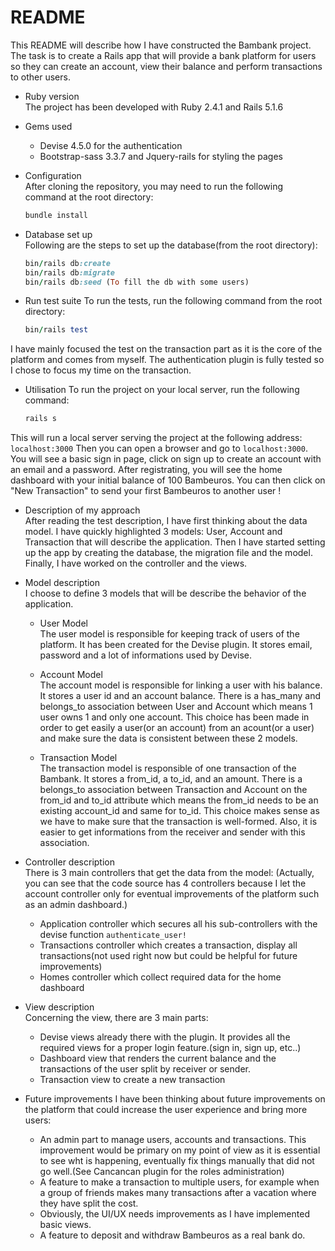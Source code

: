 # README

This README will describe how I have constructed the Bambank project.
The task is to create a Rails app that will provide a bank platform for users so they can 
create an account, view their balance and perform transactions to other users.

* Ruby version  
The project has been developed with Ruby 2.4.1 and Rails 5.1.6

* Gems used  
	* Devise 4.5.0 for the authentication
	* Bootstrap-sass 3.3.7 and Jquery-rails for styling the pages

* Configuration  
After cloning the repository, you may need to run the following command at the root directory:
	```ruby
	bundle install
	```

* Database set up  
Following are the steps to set up the database(from the root directory):
	```ruby
	bin/rails db:create
	bin/rails db:migrate
	bin/rails db:seed (To fill the db with some users)
	```

* Run test suite
To run the tests, run the following command from the root directory:
	```ruby
	bin/rails test
	```
I have mainly focused the test on the transaction part as it is the core of the platform and
comes from myself. 
The authentication plugin is fully tested so I chose to focus my time on the transaction.

* Utilisation
To run the project on your local server, run the following command:
	```ruby
	rails s
	```

This will run a local server serving the project at the following address: ```localhost:3000```
Then you can open a browser and go to ```localhost:3000```.
You will see a basic sign in page, click on sign up to create an account with an email and a password.
After registrating, you will see the home dashboard with your initial balance of 100 Bambeuros.
You can then click on "New Transaction" to send your first Bambeuros to another user !

* Description of my approach  
After reading the test description, I have first thinking about the data model.
I have quickly highlighted 3 models: User, Account and Transaction that will describe the
application.
Then I have started setting up the app by creating the database, the migration file and the model.
Finally, I have worked on the controller and the views.

* Model description  
I choose to define 3 models that will be describe the behavior of the application.
	* User Model  
	The user model is responsible for keeping track of users of the platform.
	It has been created for the Devise plugin.
	It stores email, password and a lot of informations used by Devise.

	* Account Model  
	The account model is responsible for linking a user with his balance.
	It stores a user id and an account balance.
	There is a has_many and belongs_to association between User and Account which means
	1 user owns 1 and only one account. This choice has been made in order to get easily
	a user(or an account) from an acount(or a user) and make sure the data is consistent between
	these 2 models.

	* Transaction Model  
	The transaction model is responsible of one transaction of the Bambank.
	It stores a from_id, a to_id, and an amount.
	There is a belongs_to association between Transaction and Account on the from_id and to_id attribute
	which means the from_id needs to be an existing account_id and same for to_id. This choice makes sense
	as we have to make sure that the transaction is well-formed. Also, it is easier to get informations from
	the receiver and sender with this association.

* Controller description  
There is 3 main controllers that get the data from the model: (Actually, you can see that the code source has 4 controllers because
I let the account controller only for eventual improvements of the platform such as an admin dashboard.)
	* Application controller which secures all his sub-controllers with the devise function ```authenticate_user!```
	* Transactions controller which creates a transaction, display all transactions(not used right now but could be helpful for future improvements)
	* Homes controller which collect required data for the home dashboard

* View description  
Concerning the view, there are 3 main parts:
	* Devise views already there with the plugin. It provides all the required views for a proper login feature.(sign in, sign up, etc..) 
	* Dashboard view that renders the current balance and the transactions of the user split by receiver or sender.
	* Transaction view to create a new transaction

* Future improvements
I have been thinking about future improvements on the platform that could increase the user experience and bring more users:
	* An admin part to manage users, accounts and transactions. This improvement would be primary on my point of view as
	it is essential to see wht is happening, eventually fix things manually that did not go well.(See Cancancan plugin for the roles administration)
	* A feature to make a transaction to multiple users, for example when a group of friends makes many transactions after a vacation where
	they have split the cost.
	* Obviously, the UI/UX needs improvements as I have implemented basic views. 
	* A feature to deposit and withdraw Bambeuros as a real bank do.